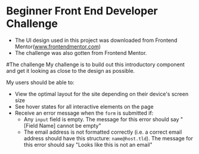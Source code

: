 
# Beginner Front End Developer Challenge

- The UI design used in this project was downloaded from Frontend Mentor(www.frontendmentor.com)
- The challenge was also gotten from Frontend Mentor.

#The challenge
 My challenge is to build out this introductory component and get it looking as close to the design as possible.


 My users should be able to:

- View the optimal layout for the site depending on their device's screen size
- See hover states for all interactive elements on the page
- Receive an error message when the `form` is submitted if:
  - Any `input` field is empty. The message for this error should say "[Field Name] cannot be empty"
  - The email address is not formatted correctly (i.e. a correct email address should have this structure: `name@host.tld`). The message for this error should say "Looks like this is not an email"
